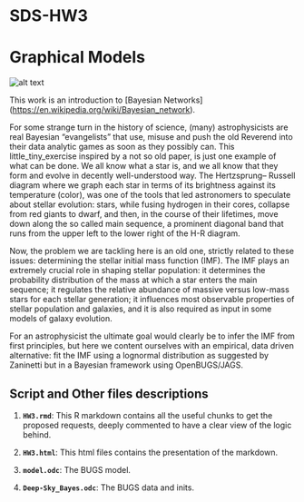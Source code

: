 # SDS-HW3

# Graphical Models


![alt text](https://www.the-tls.co.uk/s3/tls-prod/uploads/2018/06/Thomas-Bayes.jpg)

This work is an introduction to [Bayesian Networks] (https://en.wikipedia.org/wiki/Bayesian_network).

For some strange turn in the history of science, (many) astrophysicists are real Bayesian “evangelists” that use, misuse and
push the old Reverend into their data analytic games as soon as they possibly can. This little_tiny_exercise inspired by a not
so old paper, is just one example of what can be done.
We all know what a star is, and we all know that they form and evolve in decently well-understood way. The Hertzsprung–
Russell diagram where we graph each star in terms of its brightness against its temperature (color), was one of the tools that
led astronomers to speculate about stellar evolution: stars, while fusing hydrogen in their cores, collapse from red giants to
dwarf, and then, in the course of their lifetimes, move down along the so called main sequence, a prominent diagonal band
that runs from the upper left to the lower right of the H-R diagram.

Now, the problem we are tackling here is an old one, strictly related to these issues: determining the stellar initial mass function
(IMF). The IMF plays an extremely crucial role in shaping stellar population: it determines the probability distribution of the
mass at which a star enters the main sequence; it regulates the relative abundance of massive versus low-mass stars for each
stellar generation; it influences most observable properties of stellar population and galaxies, and it is also required as input in
some models of galaxy evolution.

For an astrophysicist the ultimate goal would clearly be to infer the IMF from first principles, but here we content ourselves
with an empirical, data driven alternative: fit the IMF using a lognormal distribution as suggested by Zaninetti but in a
Bayesian framework using OpenBUGS/JAGS.

## Script and Other files descriptions

1. __`HW3.rmd`__: 
	This R  markdown contains all the useful chunks to get the proposed requests, deeply commented to have a clear view of the logic behind.

2. __`HW3.html`__: 
	This html files contains the presentation of the markdown.
  
3. __`model.odc`__: The BUGS model.

4. __`Deep-Sky_Bayes.odc`__: The BUGS data and inits.
